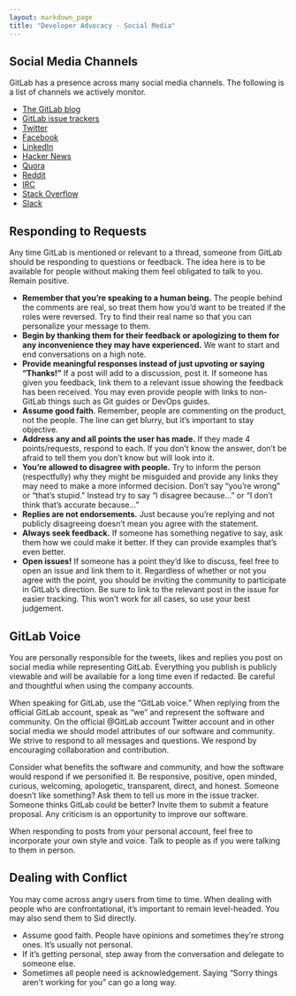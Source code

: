 ```yaml
---
layout: markdown_page
title: "Developer Advocacy - Social Media"
---
```


## Social Media Channels

GitLab has a presence across many social media channels. The following is a list of channels we actively monitor.

* [The GitLab blog](#)
* [GitLab issue trackers](#)
* [Twitter](#)
* [Facebook](#)
* [LinkedIn](#)
* [Hacker News](#)
* [Quora](#)
* [Reddit](#)
* [IRC](#)
* [Stack Overflow](#)
* [Slack](#)

## Responding to Requests

Any time GitLab is mentioned or relevant to a thread, someone from GitLab should be responding to questions or feedback. The idea here is to be available for people without making them feel obligated to talk to you. Remain positive.

- **Remember that you’re speaking to a human being.** The people behind the comments are real, so treat them how you’d want to be treated if the roles were reversed. Try to find their real name so that you can personalize your message to them.
- **Begin by thanking them for their feedback or apologizing to them for any inconvenience they may have experienced.** We want to start and end conversations on a high note.
- **Provide meaningful responses instead of just upvoting or saying “Thanks!”** If a post will add to a discussion, post it. If someone has given you feedback, link them to a relevant issue showing the feedback has been received. You may even provide people with links to non-GitLab things such as Git guides or DevOps guides.
- **Assume good faith**. Remember, people are commenting on the product, not the people. The line can get blurry, but it’s important to stay objective.
- **Address any and all points the user has made.** If they made 4 points/requests, respond to each. If you don’t know the answer, don’t be afraid to tell them you don’t know but will look into it.
- **You’re allowed to disagree with people.** Try to inform the person (respectfully) why they might be misguided and provide any links they may need to make a more informed decision. Don’t say “you’re wrong” or “that’s stupid.” Instead try to say “I disagree because…” or “I don’t think that’s accurate because…”
- **Replies are not endorsements.** Just because you’re replying and not publicly disagreeing doesn’t mean you agree with the statement. 
- **Always seek feedback.** If someone has something negative to say, ask them how we could make it better. If they can provide examples that’s even better.
- **Open issues!** If someone has a point they’d like to discuss, feel free to open an issue and link them to it. Regardless of whether or not you agree with the point, you should be inviting the community to participate in GitLab’s direction. Be sure to link to the relevant post in the issue for easier tracking. This won’t work for all cases, so use your best judgement.

## GitLab Voice

You are personally responsible for the tweets, likes and replies you post on social media while representing GitLab. Everything you publish is publicly viewable and will be available for a long time even if redacted. Be careful and thoughtful when using the company accounts. 

When speaking for GitLab, use the “GitLab voice.” When replying from the official GitLab account, speak as “we” and represent the software and community. On the official @GitLab account Twitter account and in other social media we should model attributes of our software and community. We strive to respond to all messages and questions. We respond by encouraging collaboration and contribution. 

Consider what benefits the software and community, and how the software would respond if we personified it. Be responsive, positive, open minded, curious, welcoming, apologetic, transparent, direct, and honest. Someone doesn’t like something? Ask them to tell us more in the issue tracker. Someone thinks GitLab could be better? Invite them to submit a feature proposal. Any criticism is an opportunity to improve our software. 

When responding to posts from your personal account, feel free to incorporate your own style and voice. Talk to people as if you were talking to them in person.

## Dealing with Conflict

You may come across angry users from time to time. When dealing with people who are confrontational, it’s important to remain level-headed. You may also send them to Sid directly.

- Assume good faith. People have opinions and sometimes they’re strong ones. It’s usually not personal.
- If it’s getting personal, step away from the conversation and delegate to someone else.
- Sometimes all people need is acknowledgement. Saying “Sorry things aren’t working for you” can go a long way.
